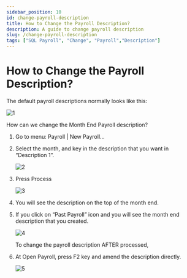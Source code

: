 ```yaml
---
sidebar_position: 10
id: change-payroll-description
title: How to Change the Payroll Description?
description: A guide to change payroll description 
slug: /change-payroll-description
tags: ["SQL Payroll", "Change", "Payroll","Description"]
---
```


# How to Change the Payroll Description?

The default payroll descriptions normally looks like this:

![1](/img/payroll/change-payroll-description/1.png)

How can we change the Month End Payroll description?
1. Go to menu: Payroll | New Payroll…
2. Select the month, and key in the description that you want in “Description 1”.

    ![2](/img/payroll/change-payroll-description/2.png)
    
3. Press Process

    ![3](/img/payroll/change-payroll-description/3.png)

4. You will see the description on the top of the month end. 

5. If you click on “Past Payroll” icon and you will see the month end description that you created.  

    ![4](/img/payroll/change-payroll-description/4.png)

    To change the payroll description AFTER processed, 

6. At Open Payroll, press F2 key and amend the description directly.  

    ![5](/img/payroll/change-payroll-description/5.png)
